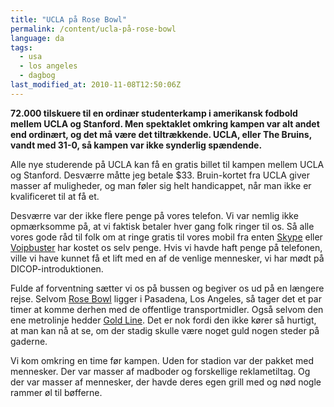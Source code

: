 ```yaml
---
title: "UCLA på Rose Bowl"
permalink: /content/ucla-på-rose-bowl
language: da
tags:
  - usa
  - los angeles
  - dagbog
last_modified_at: 2010-11-08T12:50:06Z
---
```


**72.000 tilskuere til en ordinær studenterkamp i amerikansk fodbold mellem UCLA og Stanford. Men spektaklet omkring kampen var alt andet end ordinært, og det må være det tiltrækkende. UCLA, eller The Bruins, vandt med 31-0, så kampen var ikke synderlig spændende.**

Alle nye studerende på UCLA kan få en gratis billet til kampen mellem UCLA og Stanford. Desværre måtte jeg betale $33. Bruin-kortet fra UCLA giver masser af muligheder, og man føler sig helt handicappet, når man ikke er kvalificeret til at få et.

Desværre var der ikke flere penge på vores telefon. Vi var nemlig ikke opmærksomme på, at vi faktisk betaler hver gang folk ringer til os. Så alle vores gode råd til folk om at ringe gratis til vores mobil fra enten [Skype](http://www.skype.com/) eller [Voipbuster](http://www.voipbuster.com/) har kostet os selv penge. Hvis vi havde haft penge på telefonen, ville vi have kunnet få et lift med en af de venlige mennesker, vi har mødt på DICOP-introduktionen.

Fulde af forventning sætter vi os på bussen og begiver os ud på en længere rejse. Selvom [Rose Bowl](http://www.rosebowlstadium.com/) ligger i Pasadena, Los Angeles, så tager det et par timer at komme derhen med de offentlige transportmidler. Også selvom den ene metrolinje hedder [Gold Line](http://www.mta.net/riding_metro/metro_rail/). Det er nok fordi den ikke kører så hurtigt, at man kan nå at se, om der stadig skulle være noget guld nogen steder på gaderne.

Vi kom omkring en time før kampen. Uden for stadion var der pakket med mennesker. Der var masser af madboder og forskellige reklametiltag. Og der var masser af mennesker, der havde deres egen grill med og nød nogle rammer øl til bøfferne.
